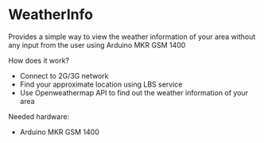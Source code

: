 # WeatherInfo

Provides a simple way to view the weather information of your area without any input from the user using Arduino MKR GSM 1400

How does it work?
* Connect to 2G/3G network
* Find your approximate location using LBS service
* Use Openweathermap API to find out the weather information of your area


Needed hardware:
* Arduino MKR GSM 1400

